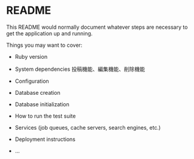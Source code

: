 # README

This README would normally document whatever steps are necessary to get the
application up and running.

Things you may want to cover:

* Ruby version

* System dependencies
投稿機能、編集機能、削除機能

* Configuration

* Database creation

* Database initialization

* How to run the test suite

* Services (job queues, cache servers, search engines, etc.)

* Deployment instructions

* ...
